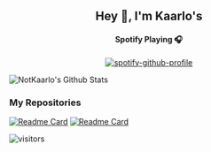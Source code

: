 <h2 align="center">Hey 👋, I'm Kaarlo's</h2>

<div align="center">

#### Spotify Playing 🎧
[![spotify-github-profile](https://spotify-github-profile.vercel.app/api/view?uid=31s2z354j7562hqywailmy4ogil4&cover_image=true&theme=novatorem&bar_color=53b14f&bar_color_cover=false)](https://github.com/kittinan/spotify-github-profile)

</div>

![NotKaarlo's Github Stats](https://github-readme-stats.vercel.app/api?username=NotKaarlo&show_icons=true&hide_border=true)

### My Repositories
[![Readme Card](https://github-readme-stats.vercel.app/api/pin/?username=notkaarlo&repo=State-of-San-Andreas)](https://github.com/anuraghazra/github-readme-stats) [![Readme Card](https://github-readme-stats.vercel.app/api/pin/?username=notkaarlo&repo=Kaarlos)](https://github.com/anuraghazra/github-readme-stats)

![visitors](https://visitor-badge.laobi.icu/badge?page_id=NotKaarlo)
<!-- ![visitors](https://badges.pufler.dev/visits/NotKaarlo/NotKaarlo)
![Visitor Count](https://profile-counter.glitch.me/NotKaarlo/count.svg) -->

<script src ="TypeLighter/typelighter.min.js"></script>

